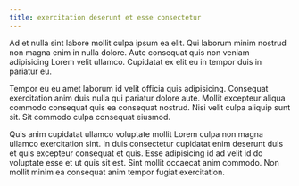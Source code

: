 ```yaml
---
title: exercitation deserunt et esse consectetur
---
```


Ad et nulla sint labore mollit culpa ipsum ea elit. Qui laborum minim nostrud non magna enim in nulla dolore. Aute consequat quis non veniam adipisicing Lorem velit ullamco. Cupidatat ex elit eu in tempor duis in pariatur eu.

Tempor eu eu amet laborum id velit officia quis adipisicing. Consequat exercitation anim duis nulla qui pariatur dolore aute. Mollit excepteur aliqua commodo consequat quis ea consequat nostrud. Nisi velit culpa aliquip sunt sit. Sit commodo culpa consequat eiusmod.

Quis anim cupidatat ullamco voluptate mollit Lorem culpa non magna ullamco exercitation sint. In duis consectetur cupidatat enim deserunt duis et quis excepteur consequat et quis. Esse adipisicing id ad velit id do voluptate esse et ut quis sit est. Sint mollit occaecat anim commodo. Non mollit minim ea consequat anim tempor fugiat exercitation.